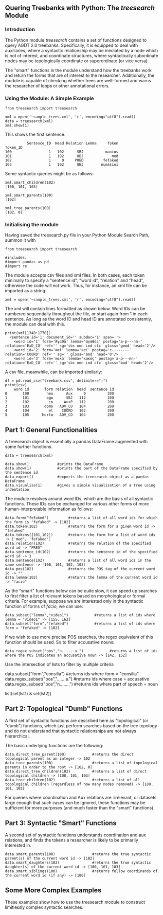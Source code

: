 ## Quering Treebanks with Python: The *treesearch* Module

### Introduction

The Python module *treesearch* contains a set of functions designed to query AGDT 2.0 treebanks. Specifically, it is equipped to deal with auxiliaries, where a syntactic relationship may be mediated by a node which is not of interest, and coordinate structures, where syntactically subordinate nodes may be topologically coordinate or superordinate (or vice versa).

The "smart" functions in the module understand how the treebanks work and return the forms that are of interest to the researcher. Additionally, the module is capable of checking whether trees are well-formed and warns the researcher of loops or other annotational errors.


### Using the Module: A Simple Example

~~~
from treesearch import treesearch

xml = open('~sample_trees.xml', 'r', encoding="utf8").read()
data = treesearch(xml)
xml.show(1)
~~~

This shows the first sentence:
~~~
          Sentence_ID  Head Relation Lemma     Token
Token_ID                                            
100                 1   102      SBJ          manios
101                 1   102      OBJ             med
102                 1     0     PRED         fefaked
103                 1   102      OBJ        numasioi
~~~

Some syntactic queries might be as follows:
~~~
xml.smart_children(102)
[100, 101, 103]

xml.smart_parents(100)
[102]

xml.tree_parents(100)
[102, 0]
~~~


### Initialising the module

Having saved the treesearch.py file in your Python Module Search Path, summon it with

~~~
from treesearch import treesearch

#includes:
#import pandas as pd
#import re
~~~

The module accepts csv files and xml files. In both cases, each token minimally to specify a "sentence id", "word id", "relation" and "head", otherwise the code will not work. Thus, for instance, an xml file can be imported as a string:

~~~
xml = open('~sample_trees.xml', 'r', encoding="utf8").read()
~~~

The xml will contain lines formatted as shown below. Word IDs can be numbered sequentially throughout the file, or start again from 1 in each sentence. As long as the word ID and head ID are annotated consistently, the module can deal with this. 

~~~
print(xml[1340:1770])
  <sentence id='1' document_id='' subdoc='1' span=''>
    <word id='1' form='Ἀγαθὰ' lemma='ἀγαθός' postag='a-p---nn-' relation='ExD_CO' ref='' sg='sbs nmn ind ctc' gloss='good' head='2'/>
    <word id='2' form='καὶ' lemma='καί' postag='c--------' relation='COORD' ref='' sg='' gloss='and' head='0'/>
    <word id='3' form='κακά' lemma='κακός' postag='a-p---nn-' relation='ExD_CO' ref='' sg='sbs nmn ind ctc' gloss='bad' head='2'/>
~~~

A csv file, meanwhile, can be imported similarly: 

~~~
df = pd.read_csv("treebank.csv", delimiter=";")
print(csv)
    word id       form relation  head  sentence id
0       100        heu      Aux     0          200
1       101        ego      SBJ   112          200
2       102         in     AuxP   112          200
3       103       domo   ADV_CO   104          200
4       104         et    COORD   102          200
5       105      horto   ADV_CO   104          200
~~~


## Part 1: General Functionalities

A treesearch object is essentially a pandas DataFrame augmented with some further functions.

~~~
data = treesearch(xml)

data.show()             #prints the DataFrame
data.show(1)            #prints the part of the DataFrame specified by the sentence id
data.export()           #exports the treesearch object as a pandas DataFrame
data.visualise(1)       #gives a simple visualisation of a tree using indentation
~~~


The module revolves around word IDs, which are the basis of all syntactic functions. These IDs can be exchanged for various other forms of more human-interpretable information as follows:

~~~
data.form("fefaked")         #returns a list of all word ids for which the form is "fefaked" -> [102]
data.token(102)              #returns the form for a given word id -> "fefaked"
data.tokens([101,102])       #returns the form for a list of word ids -> ['med', 'fefaked']
data.relation(102)           #returns the relation of the specified word id -> "PRED"
data.sentence_id(102)        #returns the sentence id of the specified word id -> 1
data.sentence(102)           #returns a list of all word ids in the same sentence -> [100, 101, 102, 103]
data.pos(102)                #returns the POS tag of the current word id -> ""
data.lemma(102)              #returns the lemma of the current word id -> "facio"
~~~

As the "smart" functions below can be quite slow, it can speed up searches to first filter a list of relevant tokens based on morphological or formal criteria. For example, suppose we are interested only in the syntactic function of forms of *facio*, we can use:

~~~
data.subset("lemma","video1")            #returns a list of ids where lemma = "video1" -> [155, 162]
data.subset("form","fefaked")            #returns a list of ids where form = "fefaked" -> [102]
~~~

If we wish to use more precise POS searches, the regex equivalent of this function should be used. So to filter accusative nouns:

~~~
data.regex_subset("pos","n......a.")            #returns a list of ids where the POS indicates an accusative noun -> [142, 152]
~~~

Use the intersection of lists to filter by multiple criteria

data.subset("form","consilia")                  #returns ids where form = "consilia"
data.regex_subset("pos",".......a.")            #returns ids where case = accusative
data.regex_subset("pos","n........")            #returns ids where part of speech = noun

list(set(lst1) & set(lst2))




## Part 2: Topological "Dumb" Functions

A first set of syntactic functions are described here as "topological" (or "dumb") functions, which just perform searches based on the tree topology and do not understand that syntactic relationships are not always hierarchical.

The basic underlying functions are the following:

~~~
data.direct_tree_parent(100)            #returns the direct topological parent as an integer -> 102
data.tree_parents(100)                  #returns a list of topological parents in order to the root -> [102, 0]
data.direct_tree_children(102)          #returns a list of direct topological children -> [100, 101, 103]
data.tree_children(102)                 #returns a list of all topological children (regardless of how many nodes removed) -> [100, 101, 103]
~~~

For queries where coordination and Aux relations are irrelevant, or datasets large enough that such cases can be ignored, these functions may be sufficient for more purposes (and much faster than the "smart" functions).


## Part 3: Syntactic "Smart" Functions

A second set of syntactic functions understands coordination and aux relations, and finds the tokens a researcher is likely to be primarily interested in.

~~~
data.smart_parents(100)                 #returns the true syntactic parent(s) of the current word id -> [102]
data.smart_daughters(102)               #returns the true syntactic daughter(s) of the current word id -> [100, 101, 103]
data.smart_siblings(100)                #returns fellow coordinands of the current word id (if any) -> [100]
~~~

## Some More Complex Examples

These examples show how to use the treesearch module to construct limitlessly complex syntactic searches.









